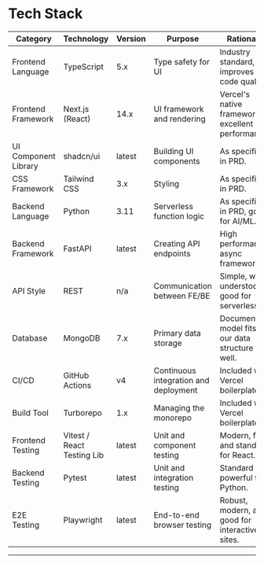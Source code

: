# Tech Stack

| Category             | Technology                  | Version | Purpose                                | Rationale                                      |
| -------------------- | --------------------------- | ------- | -------------------------------------- | ---------------------------------------------- |
| Frontend Language    | TypeScript                  | 5.x     | Type safety for UI                     | Industry standard, improves code quality.      |
| Frontend Framework   | Next.js (React)             | 14.x    | UI framework and rendering             | Vercel's native framework, excellent performance. |
| UI Component Library | shadcn/ui                   | latest  | Building UI components                 | As specified in PRD.                           |
| CSS Framework        | Tailwind CSS                | 3.x     | Styling                                | As specified in PRD.                           |
| Backend Language     | Python                      | 3.11    | Serverless function logic              | As specified in PRD, good for AI/ML.           |
| Backend Framework    | FastAPI                     | latest  | Creating API endpoints                 | High performance async framework.              |
| API Style            | REST                        | n/a     | Communication between FE/BE            | Simple, well-understood, good for serverless.  |
| Database             | MongoDB                     | 7.x     | Primary data storage                   | Document model fits our data structure well.   |
| CI/CD                | GitHub Actions              | v4      | Continuous integration and deployment  | Included with Vercel boilerplate.              |
| Build Tool           | Turborepo                   | 1.x     | Managing the monorepo                  | Included with Vercel boilerplate.              |
| Frontend Testing     | Vitest / React Testing Lib  | latest  | Unit and component testing             | Modern, fast, and standard for React.          |
| Backend Testing      | Pytest                      | latest  | Unit and integration testing           | Standard and powerful for Python.              |
| E2E Testing          | Playwright                  | latest  | End-to-end browser testing             | Robust, modern, and good for interactive sites.|

---
